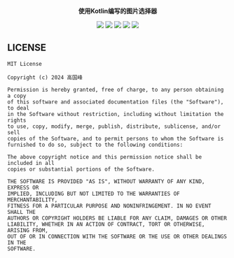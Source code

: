<p align="center"><strong>使用Kotlin编写的图片选择器</strong></p>

<p align="center">
	<a href=""><img src="https://img.shields.io/badge/使用文档-red"></a>
    <a href="https://jitpack.io/Chen-Xi-g/KPicture"><img src="https://jitpack.io/v/Chen-Xi-g/KPicture.svg"></a>
    <a href="https://kotlinlang.org/"><img src="https://img.shields.io/badge/Language-Kotlin-purple"></a>
    <a href="./LICENSE"><img src="https://img.shields.io/badge/LICENSE-MIT-blue"></a>
    <a href=""><img src="https://img.shields.io/badge/API-Document-yellow"></a>
</p>

## LICENSE

```
MIT License

Copyright (c) 2024 高国峰

Permission is hereby granted, free of charge, to any person obtaining a copy
of this software and associated documentation files (the "Software"), to deal
in the Software without restriction, including without limitation the rights
to use, copy, modify, merge, publish, distribute, sublicense, and/or sell
copies of the Software, and to permit persons to whom the Software is
furnished to do so, subject to the following conditions:

The above copyright notice and this permission notice shall be included in all
copies or substantial portions of the Software.

THE SOFTWARE IS PROVIDED "AS IS", WITHOUT WARRANTY OF ANY KIND, EXPRESS OR
IMPLIED, INCLUDING BUT NOT LIMITED TO THE WARRANTIES OF MERCHANTABILITY,
FITNESS FOR A PARTICULAR PURPOSE AND NONINFRINGEMENT. IN NO EVENT SHALL THE
AUTHORS OR COPYRIGHT HOLDERS BE LIABLE FOR ANY CLAIM, DAMAGES OR OTHER
LIABILITY, WHETHER IN AN ACTION OF CONTRACT, TORT OR OTHERWISE, ARISING FROM,
OUT OF OR IN CONNECTION WITH THE SOFTWARE OR THE USE OR OTHER DEALINGS IN THE
SOFTWARE.
```